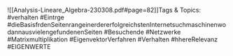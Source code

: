 
![[Analysis-Lineare_Algebra-230308.pdf#page=82]]Tags & Topics:
   #verhalten
   #Eintrge
   #dieBasisfrdenSeitenrangeinerdererfolgreichstenInternetsuchmaschinenwodannausvielengefundenenSeiten
   #Besuchende
   #Netzwerke
   #Matrixmultiplikation
   #EigenvektorVerfahren
   #Verhalten
   #hhereRelevanz
   #EIGENWERTE